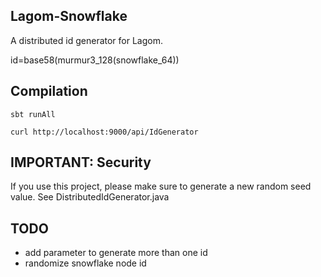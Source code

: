 ## Lagom-Snowflake

A distributed id generator for Lagom.

id=base58(murmur3_128(snowflake_64))


## Compilation

`sbt runAll`

`curl http://localhost:9000/api/IdGenerator`

## IMPORTANT: Security

If you use this project, please make sure to generate a new random seed value. See DistributedIdGenerator.java

## TODO

* add parameter to generate more than one id
* randomize snowflake node id
